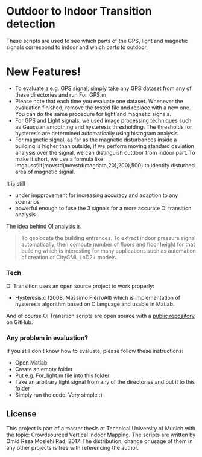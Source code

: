 # Outdoor to Indoor Transition detection

These scripts are used to see which parts of the GPS, light and magnetic signals correspond to indoor and which parts to outdoor, 

# New Features!

  - To evaluate a e.g. GPS signal, simply take any GPS dataset from any of these directories and run For_GPS.m 
  - Please note that each time you evaluate one dataset. Whenever the evaluation finished, remove the tested file and replace with a new one. You can do the same procedure for light and magnetic signals.
  - For GPS and Light signals, we used image processing techniques such as Gaussian smoothing and hysteresis thresholding. The thresholds for hysteresis are determined automatically using histogram analysis. 
  - For magnetic signal, as far as the magnetic disturbances inside a building is higher than outside, if we perform moving standard deviation analysis over the signal, we can distinguish outdoor from indoor part. To make it short, we use a formula like imgaussfilt(movstd(movstd(magdata,20),200),500) to identify disturbed area of magnetic signal.
 


It is still
  - under impprovement for increasing accuracy and adaption to any scenarios
  - powerful enough to fuse the 3 signals for a more accurate OI transition analysis

The idea behind OI analysis is

> To geolocate the building entrances.
> To extract indoor pressure signal automatically, then compute number of floors and floor height for that building which is interesting for many applications such as automation of creation of CityGML LoD2+ models.

### Tech

OI Transition uses an open source project to work properly:

* Hysteresis.c (2008, Massimo FierroAll) which is implementation of hysteresis algorithm based on C language and usable in Matlab. 

And of course OI Transition scripts are open source with a [public repository][dill]
 on GitHub.


### Any problem in evaluation?
If you still don't know how to evaluate, please follow these instructions:

- Open Matlab
- Create an empty folder
- Put e.g. For_light.m file into this folder
- Take an arbitrary light signal from any of the directories and put it to this folder
- Simply run the code. Very simple :)

License
----

This project is part of a master thesis at Technical University of Munich with the topic: Crowdsourced Vertical Indoor Mapping. The scripts are written by Omid Reza Moslehi Rad, 2017. The distribution, change or usage of them in any other projects is free with referencing the author.




   [dill]: <https://github.com/omidrad2017/Crowdsourced-vertical-indoor-mapping/tree/master/01-OITransition/TransitionCode>
  
